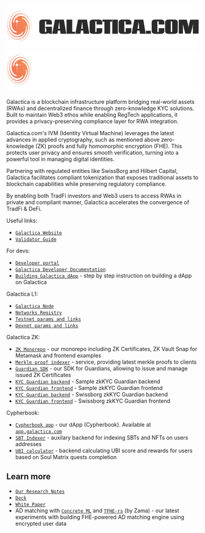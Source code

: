 <h3 align="center">
  <img
    src="https://raw.githubusercontent.com/Galactica-corp/.github/main/profile/galactica_light.png#gh-light-mode-only"
    height="110"
  />
  <img
    src="https://raw.githubusercontent.com/Galactica-corp/.github/main/profile/galactica_dark.png#gh-dark-mode-only"
    height="110"
  />
</h3>

Galactica is a blockchain infrastructure platform bridging real-world assets (RWAs) and decentralized finance through zero-knowledge KYC solutions. Built to maintain Web3 ethos while enabling RegTech applications, it provides a privacy-preserving compliance layer for RWA integration. 

Galactica.com's IVM (Identity Virtual Machine) leverages the latest advances in applied cryptography, such as mentioned above zero-knowledge (ZK) proofs and fully homomorphic encryption (FHE). This protects user privacy and ensures smooth verification, turning into a powerful tool in managing digital identities.

Partnering with regulated entities like SwissBorg and Hilbert Capital, Galactica facilitates compliant tokenization that exposes traditional assets to blockchain capabilities while preserving regulatory compliance.

By enabling both TradFi investors and Web3 users to access RWAs in private and compliant manner, Galactica accelerates the convergence of TradFi & DeFi.

Useful links:
- [`Galactica Website`](https://galactica.com)
- [`Validator Guide`](https://github.com/Galactica-corp/galactica/wiki)

For devs:
- [`Developer portal`](https://galactica.com/developers)
- [`Galactica Developer Documentation`](https://docs.galactica.com/galactica-developer-documentation)
- [`Building Galactica dApp`](https://docs.galactica.com/galactica-developer-documentation/building-a-galactica-dapp) - step by step instruction on building a dApp on Galactica

Galactica L1:
- [`Galactica Node`](https://github.com/Galactica-corp/galactica)
- [`Networks Registry`](https://github.com/Galactica-corp/networks)
- [`Testnet params and links`](https://docs.galactica.com/galactica-developer-documentation/testnet-reticulum)
- [`Devnet params and links`](https://docs.galactica.com/galactica-developer-documentation/devnet-andromeda)

Galactica ZK:
- [`ZK Monorepo`](https://github.com/Galactica-corp/galactica-monorepo) - our monorepo including ZK Certificates, ZK Vault Snap for Metamask and frontend examples
- [`Merkle proof indexer`](https://github.com/Galactica-corp/merkle-proof-service) - service, providing latest merkle proofs to clients
- [`Guardian SDK`](https://github.com/Galactica-corp/guardians-sdk) - our SDK for Guardians, allowing to issue and manage issued  ZK Certificates
- [`KYC Guardian backend`](https://github.com/Galactica-corp/galactica-kyc-provider) - Sample zkKYC Guardian backend
- [`KYC Guardian frontend`](https://github.com/Galactica-corp/galactica-provider-fe) - Sample zkKYC Guardian frontend
- [`KYC Guardian backend`](https://github.com/Galactica-corp/swissborg-kyc-provider) - Swissborg zkKYC Guardian backend
- [`KYC Guardian frontend`](https://github.com/Galactica-corp/galactica-provider-fe) - Swissborg zkKYC Guardian frontend

Cypherbook:
- [`Cypherbook app`](https://github.com/Galactica-corp/galactica-fe-v2) - our dApp (Cypherbook). Available at [`app.galactica.com`](https://app.galactica.com/)
- [`SBT Indexer`](https://github.com/Galactica-corp/sbt-indexer) - auxilary backend for indexing SBTs and NFTs on users addresses
- [`UBI calculator`](https://github.com/Galactica-corp/ubi-board) - backend calculating UBI score and rewards for users based on Soul Matrix quests completion


## Learn more
- [`Our Research Notes`](https://galactica.com/research)
- [`Deck`](https://galactica.com/deck.pdf)
- [`White Paper`](https://galactica.com/research/galactica_white_paper.pdf)
- AD matching with [`Concrete ML`](https://github.com/Galactica-corp/ad-matching-concrete-ml) and [`TFHE-rs`](https://github.com/Galactica-corp/ad-matching-tfhers) (by Zama) - our latest experiments with building FHE-powered AD matching engine using encrypted user data
